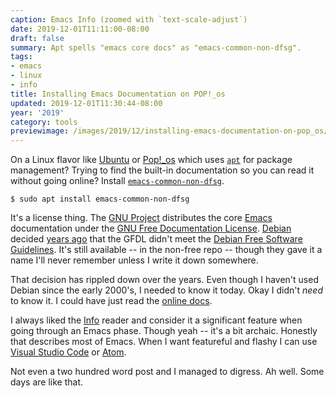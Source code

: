 ```yaml
---
caption: Emacs Info (zoomed with `text-scale-adjust`)
date: 2019-12-01T11:11:00-08:00
draft: false
summary: Apt spells "emacs core docs" as "emacs-common-non-dfsg".
tags:
- emacs
- linux
- info
title: Installing Emacs Documentation on POP!_os
updated: 2019-12-01T11:30:44-08:00
year: '2019'
category: tools
previewimage: /images/2019/12/installing-emacs-documentation-on-pop_os/cover.png
---
```


On a Linux flavor like [Ubuntu](https://ubuntu.com/) or [Pop!\_os](https://system76.com/pop) which uses [`apt`](https://en.wikipedia.org/wiki/APT%5F(software)) for package management?
Trying to find the built-in documentation so you can read it without going online?
Install [`emacs-common-non-dfsg`](https://packages.debian.org/jessie/emacs24-common-non-dfsg).

```text
$ sudo apt install emacs-common-non-dfsg
```

It's a license thing.
The [GNU Project](https://www.gnu.org/) distributes the core [Emacs](https://www.gnu.org/software/emacs/#Manuals) documentation under the [GNU Free Documentation License](https://www.gnu.org/licenses/fdl-1.3.html).
[Debian](https://www.debian.org/) decided [years ago](https://www.debian.org/vote/2006/vote%5F001) that the GFDL didn't meet the [Debian Free Software Guidelines](https://www.debian.org/social%5Fcontract#guidelines).
It's still available
-- in the non-free repo --
though they gave it a name I'll never remember unless I write it down somewhere.

That decision has rippled down over the years.
Even though I haven't used Debian since the early 2000's, I needed to know it today.
Okay I didn't _need_ to know it.
I could have just read the [online docs](https://www.gnu.org/manual/manual.html).

I always liked the [Info](https://www.gnu.org/software/texinfo/) reader and consider it a significant feature when going through an Emacs phase.
Though yeah -- it's a bit archaic.
Honestly that describes most of Emacs.
When I want featureful and flashy I can use [Visual Studio Code](https://code.visualstudio.com/) or [Atom](https://atom.io/).

Not even a two hundred word post and I managed to digress.
Ah well.
Some days are like that.
